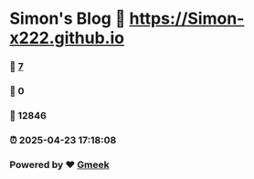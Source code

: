 # Simon's Blog :link: https://Simon-x222.github.io 
### :page_facing_up: [7](https://Simon-x222.github.io/tag.html) 
### :speech_balloon: 0 
### :hibiscus: 12846 
### :alarm_clock: 2025-04-23 17:18:08 
### Powered by :heart: [Gmeek](https://github.com/Meekdai/Gmeek)
